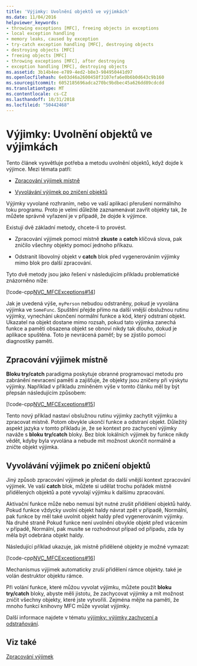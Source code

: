 ```yaml
---
title: 'Výjimky: Uvolnění objektů ve výjimkách'
ms.date: 11/04/2016
helpviewer_keywords:
- throwing exceptions [MFC], freeing objects in exceptions
- local exception handling
- memory leaks, caused by exception
- try-catch exception handling [MFC], destroying objects
- destroying objects [MFC]
- freeing objects [MFC]
- throwing exceptions [MFC], after destroying
- exception handling [MFC], destroying objects
ms.assetid: 3b14b4ee-e789-4ed2-b8e3-984950441d97
ms.openlocfilehash: 6e03d46a2600458f3107efa6e0b6b0d643c9b160
ms.sourcegitcommit: 6052185696adca270bc9bdbec45a626dd89cdcdd
ms.translationtype: MT
ms.contentlocale: cs-CZ
ms.lasthandoff: 10/31/2018
ms.locfileid: "50442468"
---
```

# <a name="exceptions-freeing-objects-in-exceptions"></a>Výjimky: Uvolnění objektů ve výjimkách

Tento článek vysvětluje potřeba a metodu uvolnění objektů, když dojde k výjimce. Mezi témata patří:

- [Zpracování výjimek místně](#_core_handling_the_exception_locally)

- [Vyvolávání výjimek po zničení objektů](#_core_throwing_exceptions_after_destroying_objects)

Výjimky vyvolané rozhraním, nebo ve vaší aplikaci přerušení normálního toku programu. Proto je velmi důležité zaznamenávat zavřít objekty tak, že můžete správně vyřazení je v případě, že dojde k výjimce.

Existují dvě základní metody, chcete-li to provést.

- Zpracování výjimek pomocí místně **zkuste** a **catch** klíčová slova, pak zničilo všechny objekty pomocí jednoho příkazu.

- Odstranit libovolný objekt v **catch** blok před vygenerováním výjimky mimo blok pro další zpracování.

Tyto dvě metody jsou jako řešení v následujícím příkladu problematické znázorněno níže:

[!code-cpp[NVC_MFCExceptions#14](../mfc/codesnippet/cpp/exceptions-freeing-objects-in-exceptions_1.cpp)]

Jak je uvedená výše, `myPerson` nebudou odstraněny, pokud je vyvolána výjimka ve `SomeFunc`. Spuštění přejde přímo na další vnější obslužnou rutinu výjimky, vynechání ukončení normální funkce a kód, který odstraní objekt. Ukazatel na objekt dostane mimo rozsah, pokud tato výjimka zanechá funkce a paměti obsazena objekt se obnoví nikdy tak dlouho, dokud je aplikace spuštěna. Toto je nevrácená paměť; by se zjistilo pomocí diagnostiky paměti.

##  <a name="_core_handling_the_exception_locally"></a> Zpracování výjimek místně

**Bloku try/catch** paradigma poskytuje obranné programovací metodu pro zabránění nevracení paměti a zajišťuje, že objekty jsou zničeny při výskytu výjimky. Například v příkladu zmíněném výše v tomto článku měl by být přepsán následujícím způsobem:

[!code-cpp[NVC_MFCExceptions#15](../mfc/codesnippet/cpp/exceptions-freeing-objects-in-exceptions_2.cpp)]

Tento nový příklad nastaví obslužnou rutinu výjimky zachytit výjimku a zpracovat místně. Potom obvykle ukončí funkce a odstraní objekt. Důležitý aspekt jazyka v tomto příkladu je, že se kontext pro zachycení výjimky naváže s **bloku try/catch** bloky. Bez blok lokálních výjimek by funkce nikdy vědět, kdyby byla vyvolána a nebude mít možnost ukončit normálně a zničte objekt výjimka.

##  <a name="_core_throwing_exceptions_after_destroying_objects"></a> Vyvolávání výjimek po zničení objektů

Jiný způsob zpracování výjimek je předat do další vnější kontext zpracování výjimek. Ve vaší **catch** blok, můžete si udělat trochu pořádek místně přidělených objektů a poté vyvolají výjimku k dalšímu zpracování.

Aktivační funkce může nebo nemusí být nutné zrušit přidělení objektů haldy. Pokud funkce vždycky uvolní objekt haldy návrat zpět v případě, Normální, pak funkce by měl také uvolnit objekt haldy před vygenerováním výjimky. Na druhé straně Pokud funkce není uvolnění obvykle objekt před vrácením v případě, Normální, pak musíte se rozhodnout případ od případu, zda by měla být odebrána objekt haldy.

Následující příklad ukazuje, jak místně přidělené objekty je možné vymazat:

[!code-cpp[NVC_MFCExceptions#16](../mfc/codesnippet/cpp/exceptions-freeing-objects-in-exceptions_3.cpp)]

Mechanismus výjimek automaticky zruší přidělení rámce objekty. také je volán destruktor objektu rámce.

Při volání funkce, které můžou vyvolat výjimku, můžete použít **bloku try/catch** bloky, abyste měli jistotu, že zachycovat výjimky a mít možnost zničit všechny objekty, které jste vytvořili. Zejména mějte na paměti, že mnoho funkcí knihovny MFC může vyvolat výjimky.

Další informace najdete v tématu [výjimky: výjimky zachycení a odstraňování](../mfc/exceptions-catching-and-deleting-exceptions.md).

## <a name="see-also"></a>Viz také

[Zpracování výjimek](../mfc/exception-handling-in-mfc.md)

